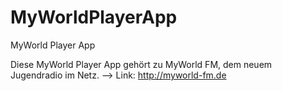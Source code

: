 MyWorldPlayerApp
================

MyWorld Player App

Diese MyWorld Player App gehört zu MyWorld FM, dem neuem Jugendradio im Netz.
--> Link: http://myworld-fm.de
